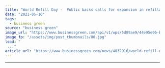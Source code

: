 ```yaml
---
title: "World Refill Day -  Public backs calls for expansion in refillable products"
date: "2021-06-16"
tags: 
  - business green
source: "business green"
image_url: "https://www.businessgreen.com/api/v1/wps/5d89ae9/44e95e06-b586-4148-a905-3e1674c962ed/2/Asda-Middleton-2-185x114.jpg"
image_fp: "/assets/img/post_thumbnails/80.jpg"
lead: "
 ..."
article_url: "https://www.businessgreen.com/news/4032916/world-refill-day-public-backs-calls-expansion-refillable-products"
---
```


---
